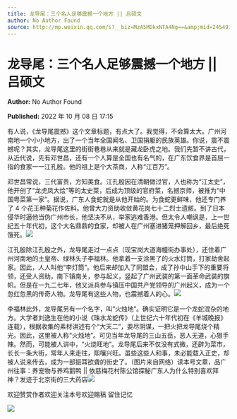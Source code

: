 ```yaml
---
title: 龙导尾：三个名人足够震撼一个地方 || 吕硕文
author: No Author Found
source: http://mp.weixin.qq.com/s?__biz=MzA5MDkxNTA4Ng==&amp;mid=2454912716&amp;idx=1&amp;sn=06f47291ad9e67fa53fbf69000dce18a&amp;chksm=87a236adb0d5bfbb38ba4363b19cdd99dfe237b3e807e8dde842953d0ffc92c5e4f232f40c2e&poc_token=HJ_Do2ejHyO-wNZGG8Q1S8FdPgy1YBBEob-nUEme
---
```


# 龙导尾：三个名人足够震撼一个地方 || 吕硕文

**Author:** No Author Found

**Published:** 2022 年 10 月 08 日 17:15

有人说，《龙导尾震撼》这个文章标题，有点大了。我觉得，不会算太大。广州河南地一个小小地方，出了一个当年全国闻名、卫国捐躯的民族英雄。你说，震不震撼呢？其实，龙导尾这里的街街巷巷从来就是藏龙卧虎之地。我们先暂不讲古代，从近代说，先有邓世昌，还有一个人算是全国也有名气的，在广东饮食界是首屈一指的食家一一江孔殷。他的祖上是个大茶商，人称“江百万”。

邓世昌常说，三代富贵，方知美食。江孔殷因在清朝做过官，人也称为“江太史”，他开创了“龙虎凤大烩”等的太史菜，后成为顶级的官府菜，名撼京师，被推为“中国粤菜第一家”。据说，广东人食蛇就是从他开始的。为食蛇更鲜味，他还专门养了 4 个花王种菊花作佐料。他曾大力资助收敛黄花岗七十二烈士遗骸。到了日本侵华时逼他当伪广州市长，他坚决不从，举家逃难香港。但太令人嘲讽是，上一世纪五十年代初，这个大名鼎鼎的食家，却被人在广州塞进猪笼押解回乡，最后绝死饿死。![](https://mmbiz.qpic.cn/mmbiz_jpg/PJWG74pLsMb59tQiccECKDVBBKRibQw0ibkcxtRyIZccgTpdnfw2NscxnkyRggrM8zI7Ynogh8bFp6kRAgsoYEaqw/640)

江孔殷除江孔殷之外，龙导尾走过一点点（现宝岗大道海幢街办事处），还住着广州河南地的土皇帝、绿林头子李福林。他拿着一支涂黑了的火水灯筒，打家劫舍起家。因此，人人叫他“李灯筒”。他后来却加入了同盟会，成了孙中山手下的重要将领，还受人资助，南下镇南关，参与起义，竖起了广州武装的第一面革命武装的旗帜。但是在一九二七年，他又派兵参与镇压中国共产党领导的广州起义，成为一个忽红忽黑的传奇人物。龙导尾有这些人物，也震撼着人的心。![](https://mmbiz.qpic.cn/mmbiz_jpg/PJWG74pLsMb59tQiccECKDVBBKRibQw0ibkGNFJjeHPKIwgzEDy1l3TU1ibxGwW2oUenDsEqa9FDcFtBHibRqg36Feg/640)

李福林此外，龙导尾另有一个名字，叫“火烛地”。确实证明它是一个龙蛇混杂的地方。大学者刘逸生在他的小说《珠水龙蛇传》（上世纪六十年代初在《羊城晚报》连载），根据收集的素材讲述有个“大天二”，耍尽阴谋，一把火把龙导尾烧个精光。因此，这里被人称“火烛地”。可见当年龙导尾的三山五岳，恶人无道，心狠手辣。然而，可能被人讲中，“火烧旺地”。龙导尾后来不仅没有式微，还辟为菜市，长长一条大街，常年人来走往，熙嚷兴旺。虽些这些人和事，未必能载入正史，却被人说来传去，成为一部振耳欲聋的街史了。（图片来自网络）读本号文章，品广州往事：养宠物与养鸡鹅鸭 || 依慈梅花村陈公馆探秘广东人为什么特别喜欢拜神？发迹于北京街的三大药店![](https://mmbiz.qpic.cn/mmbiz_jpg/PJWG74pLsMb59tQiccECKDVBBKRibQw0ibkZebLN7Jzc9TqaZMjzZq9wsoYBd5odBkgENdWfk6fGGjdibNQmicAMqKA/640)

欢迎赞赏作者欢迎关注本号欢迎赐稿 留住记忆

![](https://mmbiz.qpic.cn/mmbiz_jpg/PJWG74pLsMZZboDcOJJ5RJRa0TrRzoNSvrv9MUibrHIj4bCG4iaJdAg6T5DbKAv50viaQo6fADibibA99Gd1JChTOSg/640?wx_fmt=jpeg)
